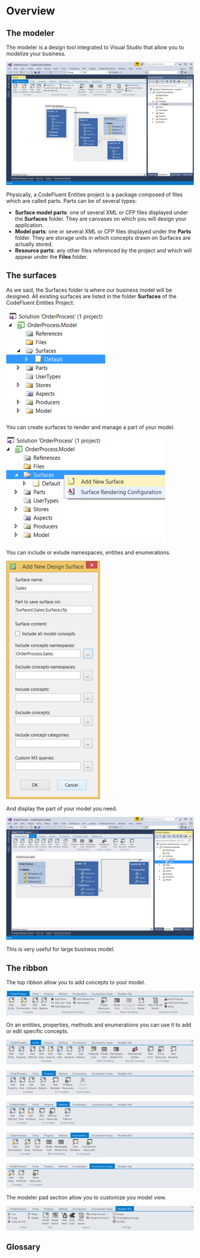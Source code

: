 # Overview

## The modeler

The modeler is a design tool integrated to Visual Studio that allow you to modelize your business.

![](img/modeling-02.png)

Physically, a CodeFluent Entities project is a package composed of files which are called parts. Parts can be of several types:

* **Surface model parts**: one of several XML or CFP files displayed under the **Surfaces** folder. They are canvases on which you will design your application.
* **Model parts**: one or several XML or CFP files displayed under the **Parts** folder. They are storage units in which concepts drawn on Surfaces are actually stored.
* **Resource parts**: any other files referenced by the project and which will appear under the **Files** folder. 

## The surfaces

As we said, the Surfaces folder is where our business model will be designed. All existing surfaces are listed in the folder **Surfaces** of the CodeFluent Entities Project:

![](img/modeling-01.png)

You can create surfaces to render and manage a part of your model.

![](img/modeling-10.png)

You can include or exlude namespaces, entities and enumerations.

![](img/modeling-11.png)

And display the part of your model you need.

![](img/modeling-12.png)

This is very useful for large business model.

## The ribbon

The top ribbon allow you to add concepts to your model.

![](img/modeling-03.png)

On an entities, properties, methods and enumerations you can use it to add or edit specific concepts.

![](img/modeling-04.png)

![](img/modeling-05.png)

![](img/modeling-06.png)

![](img/modeling-07.png)

![](img/modeling-08.png)

The modeler pad section allow you to customize you model view.

![](img/modeling-09.png)

## Glossary